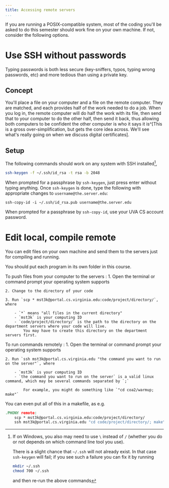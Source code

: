 ```yaml
---
title: Accessing remote servers
...
```


If you are running a POSIX-compatible system, most of the coding you'll be asked to do this semester should work fine on your own machine.
If not, consider the following options.

# Use SSH without passwords

Typing passwords is both less secure (key-sniffers, typos, typing wrong passwords, etc) and more tedious than using a private key.

## Concept

You'll place a file on your computer and a file on the remote computer.
They are matched, and each provides half of the work needed to do a job.
When you log in, the remote computer will do half the work with its file, then send that to your computer to do the other half, then send it back, thus allowing both computers to be confident the other computer is who it says it is^[This is a gross over-simplification, but gets the core idea across. We'll see what's really going on when we discuss digital certificates].

## Setup

The following commands should work on any system with SSH installed[^error],


```bash
ssh-keygen -f ~/.ssh/id_rsa -t rsa -b 2048
```

When prompted for a passphrase by `ssh-keygen`, just press enter without typing anything.
Once `ssh-keygen` is done, type the following with appropriate changes to `username@the.server.edu`:

```
ssh-copy-id -i ~/.ssh/id_rsa.pub username@the.server.edu
```

When prompted for a passphrase by `ssh-copy-id`, use your UVA CS account password.


[^error]:
    If on Windows, you also may need to use `\` instead of `/` (whether you do or not depends on which command line tool you use).
    
    There is a slight chance that `~/.ssh` will not already exist. In that case `ssh-keygen` will fail; if you see such a failure you can fix it by running 

    ````bash
    mkdir ~/.ssh
    chmod 700 ~/.ssh
    ````

    and then re-run the above commands


# Edit local, compile remote

You can edit files on your own machine and send them to the servers just for compiling and running.

You should put each program in its own folder in this course.

To push files from your computer to the servers
:   1. Open the terminal or command prompt your operating system supports

    2. Change to the directory of your code

    3. Run `scp * mst3k@portal.cs.virginia.edu:code/project/directory/`, where

        - `*` means "all files in the current directory"
        - `mst3k` is your computing ID
        - `code/project/directory/` is the path to the directory on the department servers where your code will live.
            You may have to create this directory on the department servers first.

To run commands remotely
:   1. Open the terminal or command prompt your operating system supports

    2. Run `ssh mst3k@portal.cs.virginia.edu "the command you want to run on the server"`, where

        - `mst3k` is your computing ID
        - `the command you want to run on the server` is a valid linux command, which may be several commands separated by `;`
            
            For example, you might do something like `"cd coa2/warmup; make"`

You can even put all of this in a makefile, as e.g.

```makefile
.PHONY remote:
    scp * mst3k@portal.cs.virginia.edu:code/project/directory/
    ssh mst3k@portal.cs.virginia.edu "cd code/project/directory/; make"
```

